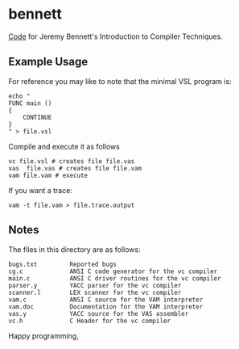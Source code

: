 # bennett

[Code](http://www.jeremybennett.com/publications/download.html) for Jeremy Bennett's Introduction to Compiler Techniques.

## Example Usage

For reference you may like to note that the minimal VSL program is:

```
echo "
FUNC main ()
{
    CONTINUE
}
" > file.vsl
```

Compile and execute it as follows

```
vc file.vsl # creates file file.vas
vas  file.vas # creates file file.vam
vam file.vam # execute
```

If you want a trace:
```
vam -t file.vam > file.trace.output
```

## Notes


The files in this directory are as follows:

```
bugs.txt         Reported bugs
cg.c             ANSI C code generator for the vc compiler
main.c           ANSI C driver routines for the vc compiler
parser.y         YACC parser for the vc compiler
scanner.l        LEX scanner for the vc compiler
vam.c            ANSI C source for the VAM interpreter
vam.doc          Documentation for the VAM interpreter
vas.y            YACC source for the VAS assembler
vc.h             C Header for the vc compiler
```

Happy programming,

